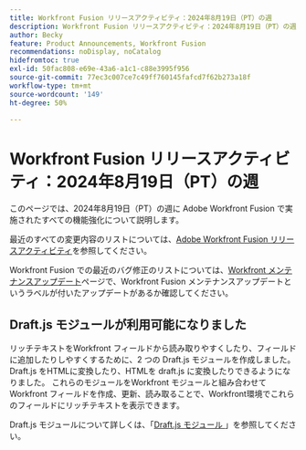 ```yaml
---
title: Workfront Fusion リリースアクティビティ：2024年8月19日（PT）の週
description: Workfront Fusion リリースアクティビティ：2024年8月19日（PT）の週
author: Becky
feature: Product Announcements, Workfront Fusion
recommendations: noDisplay, noCatalog
hidefromtoc: true
exl-id: 50fac808-e69e-43a6-a1c1-c88e3995f956
source-git-commit: 77ec3c007ce7c49ff760145fafcd7f62b273a18f
workflow-type: tm+mt
source-wordcount: '149'
ht-degree: 50%

---
```


# Workfront Fusion リリースアクティビティ：2024年8月19日（PT）の週

このページでは、2024年8月19日（PT）の週に Adobe Workfront Fusion で実施されたすべての機能強化について説明します。

最近のすべての変更内容のリストについては、[Adobe Workfront Fusion リリースアクティビティ](/help/workfront-fusion/fusion-product-releases/fusion-release-activity.md)を参照してください。

Workfront Fusion での最近のバグ修正のリストについては、[Workfront メンテナンスアップデート](https://experienceleague.adobe.com/docs/workfront-known-issues/releases/current-updates.html?lang=ja)ページで、Workfront Fusion メンテナンスアップデートというラベルが付いたアップデートがあるか確認してください。

## Draft.js モジュールが利用可能になりました

リッチテキストをWorkfront フィールドから読み取りやすくしたり、フィールドに追加したりしやすくするために、2 つの Draft.js モジュールを作成しました。 Draft.js をHTMLに変換したり、HTMLを draft.js に変換したりできるようになりました。 これらのモジュールをWorkfront モジュールと組み合わせてWorkfront フィールドを作成、更新、読み取ることで、Workfront環境でこれらのフィールドにリッチテキストを表示できます。

Draft.js モジュールについて詳しくは、「[Draft.js モジュール ](/help/workfront-fusion/references/apps-and-modules/tools-and-transformers/draft-js-modules.md)」を参照してください。
